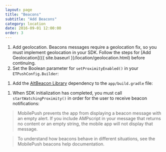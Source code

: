 ```yaml
---
layout: page
title: "Beacons"
subtitle: "Add Beacons"
category: location
date: 2016-09-01 12:00:00
order: 3
---
```

1. Add geolocation. Beacons messages require a geolocation fix, so you must implement geolocation in your SDK. Follow the steps for [Add Geolocation]({{ site.baseurl }}/location/geolocation.html) before continuing.
1. Set the Boolean parameter for `setProximityEnabled()` in your `ETPushConfig.Builder`:
<script src="https://gist.github.com/sfmc-mobilepushsdk/06f47c53aca02c3dad2ef1d750c6f4ac.js"></script>
1. Add the <a href="http://altbeacon.org/" target="_blank">AltBeacon Library</a> dependency to the `app/build.gradle` file:
<script src="https://gist.github.com/sfmc-mobilepushsdk/82638adbc0cd4677ee04feb6d19c7681.js"></script>
1. When SDK initialization has completed, you must call `startWatchingProximity()` in order for the user to receive beacon notifications:
<script src="https://gist.github.com/sfmc-mobilepushsdk/84ef64ac6f3d0c029306f0e1683a8be1.js"></script>

> MobilePush prevents the app from displaying a beacon message with an empty alert. If you include AMPscript in your message that returns no content or an empty string, the mobile app will not display that message. 

> To understand how beacons behave in different situations, see the MobilePush beacons help documentation.
